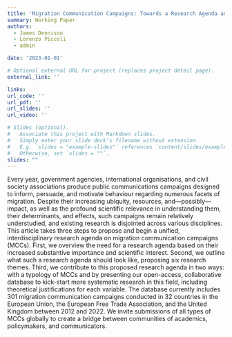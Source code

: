 ```yaml
---
title: 'Migration Communication Campaigns: Towards a Research Agenda and Open Database'
summary: Working Paper
authors:
  - James Dennison
  - Lorenzo Piccoli
  - admin

date: '2023-01-01'

# Optional external URL for project (replaces project detail page).
external_link: ''

links:
url_code: ''
url_pdf: ''
url_slides: ''
url_video: ''

# Slides (optional).
#   Associate this project with Markdown slides.
#   Simply enter your slide deck's filename without extension.
#   E.g. `slides = "example-slides"` references `content/slides/example-slides.md`.
#   Otherwise, set `slides = ""`.
slides: ""
---
```


Every year, government agencies, international organisations, and civil society associations produce public communications campaigns designed to inform, persuade, and motivate behaviour regarding numerous facets of migration. Despite their increasing ubiquity, resources, and—possibly—impact, as well as the profound scientific relevance in understanding them, their determinants, and effects, such campaigns remain relatively understudied, and existing research is disjointed across various disciplines. This article takes three steps to propose and begin a unified, interdisciplinary research agenda on migration communication campaigns (MCCs). First, we overview the need for a research agenda based on their increased substantive importance and scientific interest. Second, we outline what such a research agenda should look like, proposing six research themes. Third, we contribute to this proposed research agenda in two ways: with a typology of MCCs and by presenting our open-access, collaborative database to kick-start more systematic research in this field, including theoretical justifications for each variable. The database currently includes 301 migration communication campaigns conducted in 32 countries in the European Union, the European Free Trade Association, and the United Kingdom between 2012 and 2022. We invite submissions of all types of MCCs globally to create a bridge between communities of academics, policymakers, and communicators.